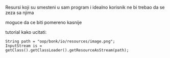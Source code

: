 Resursi koji su smesteni u sam program i idealno korisnik ne bi trebao da se zeza sa njima

moguce da ce biti pomereno kasnije 

tutorial kako ucitati:

```
String path = "oop/bonk/io/resources/image.png";
InputStream is = getClass().getClassLoader().getResourceAsStream(path);
```

